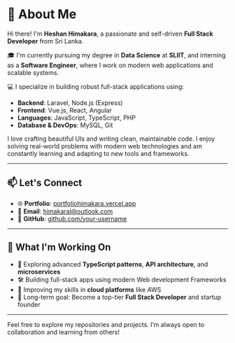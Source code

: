 # 👋 About Me

Hi there! I'm **Heshan Himakara**, a passionate and self-driven **Full Stack Developer** from Sri Lanka.

🎓 I'm currently pursuing my degree in **Data Science** at **SLIIT**, and interning as a **Software Engineer**, where I work on modern web applications and scalable systems.

💻 I specialize in building robust full-stack applications using:

- **Backend**: Laravel, Node.js (Express)
- **Frontend**: Vue.js, React, Angular
- **Languages**: JavaScript, TypeScript, PHP
- **Database & DevOps**: MySQL, Git

I love crafting beautiful UIs and writing clean, maintainable code. I enjoy solving real-world problems with modern web technologies and am constantly learning and adapting to new tools and frameworks.

---

## 📫 Let's Connect

- 🌐 **Portfolio**: [portfoliohimakara.vercel.app](https://portfoliohimakara.vercel.app/)
- 📧 **Email**: [himakaral@outlook.com](mailto:himakaral@outlook.com)
- 🐙 **GitHub**: [github.com/your-username](https://github.com/your-username)

---

## 🚀 What I'm Working On

- 🌱 Exploring advanced **TypeScript patterns**, **API architecture**, and **microservices**
- 🛠 Building full-stack apps using modern Web development Frameworks
- 🧠 Improving my skills in **cloud platforms** like AWS
- 🎯 Long-term goal: Become a top-tier **Full Stack Developer** and startup founder

---

Feel free to explore my repositories and projects. I’m always open to collaboration and learning from others!
